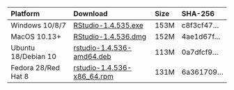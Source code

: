 
| Platform            | Download                                                                                                                                                              | Size | SHA-256                                                                                                              |
| :------------------ | :-------------------------------------------------------------------------------------------------------------------------------------------------------------------- | :--- | :------------------------------------------------------------------------------------------------------------------- |
| Windows 10/8/7      | <a href="https://s3.amazonaws.com/rstudio-ide-build/desktop/windows/RStudio-1.4.535.exe"><i class="fa fa-download"></i> RStudio-1.4.535.exe</a>                       | 153M | <span class="sha256" data-sha256="c8f3cf47ce5689748554fc1799891492dbe317c466de2cfb4a5cc06ca7a20b35">c8f3cf47…</span> |
| MacOS 10.13+        | <a href="https://s3.amazonaws.com/rstudio-ide-build/desktop/macos/RStudio-1.4.536.dmg"><i class="fa fa-download"></i> RStudio-1.4.536.dmg</a>                         | 152M | <span class="sha256" data-sha256="4ae1d67f08329abdf59a652a657f1a7e3ea6d582a78a5236e91cd83895d2dad1">4ae1d67f…</span> |
| Ubuntu 18/Debian 10 | <a href="https://s3.amazonaws.com/rstudio-ide-build/desktop/bionic/amd64/rstudio-1.4.536-amd64.deb"><i class="fa fa-download"></i> rstudio-1.4.536-amd64.deb</a>      | 113M | <span class="sha256" data-sha256="0a7dfcf947854f34bc0e35bf1df2a85f7c126a0f770417b312b1a3c1d478de45">0a7dfcf9…</span> |
| Fedora 28/Red Hat 8 | <a href="https://s3.amazonaws.com/rstudio-ide-build/desktop/centos8/x86_64/rstudio-1.4.536-x86_64.rpm"><i class="fa fa-download"></i> rstudio-1.4.536-x86\_64.rpm</a> | 131M | <span class="sha256" data-sha256="6a3617094edcfddd1a30abe6d0dfc0a4349ff1be7427e9727387951359e9de3c">6a361709…</span> |
